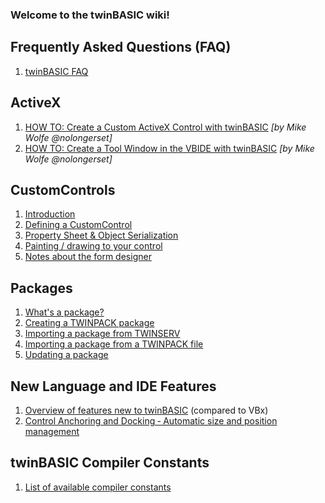 ### Welcome to the twinBASIC wiki!

## Frequently Asked Questions (FAQ)

1. [twinBASIC FAQ](twinBASIC-Frequently-Asked-Questions-(FAQs))

## ActiveX
1. [HOW TO: Create a Custom ActiveX Control with twinBASIC](https://nolongerset.com/create-activex-control-with-twinbasic/) _[by Mike Wolfe @nolongerset]_
2. [HOW TO: Create a Tool Window in the VBIDE with twinBASIC](https://nolongerset.com/create-a-vbe-addin-with-twinbasic/) _[by Mike Wolfe @nolongerset]_

## CustomControls
1. [Introduction](twinBASIC-CustomControls-Introduction)
2. [Defining a CustomControl](twinBASIC---CustomControls---Defining-a-CustomControl)
3. [Property Sheet & Object Serialization](twinBASIC---CustomControls---Property-Sheet-&-Object-Serialization)
4. [Painting / drawing to your control](twinBASIC---CustomControls---Painting---drawing-to-your-control)
5. [Notes about the form designer](twinBASIC---CustomControls---Notes-about-the-form-designer)

## Packages
1. [What's a package?](twinBASIC-Packages-What-is-a-package)
2. [Creating a TWINPACK package](twinBASIC-Packages-Creating-a-TWINPACK-package)
3. [Importing a package from TWINSERV](twinBASIC-Packages-Importing-a-package-from-TWINSERV)
4. [Importing a package from a TWINPACK file](twinBASIC-Packages-Importing-a-package-from-a-TWINPACK-file)
5. [Updating a package](twinBASIC-Packages-Updating-a-package)

<!-- ## WebView2
1. [Getting Started](twinBASIC-WebView2-Getting-Started)
2. [Customize the UserDataFolder](twinBASIC-WebView2-Customize-The-UserDataFolder)
3. [Information about re-entrancy](twinBASIC-WebView2-Information-about-re-entrancy) -->

## New Language and IDE Features
1. [Overview of features new to twinBASIC](twinBASIC-Features-1) (compared to VBx)
2. [Control Anchoring and Docking ‐ Automatic size and position management](Control-Anchoring-and-Docking-%E2%80%90-Automatic-size-and-position-management)

## twinBASIC Compiler Constants
1. [List of available compiler constants](twinBASIC-Compiler-Constants)